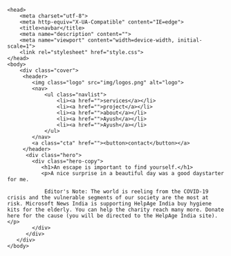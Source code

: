 
<!DOCTYPE html>
    <head>
        <meta charset="utf-8">
        <meta http-equiv="X-UA-Compatible" content="IE=edge">
        <title>navbar</title>
        <meta name="description" content="">
        <meta name="viewport" content="width=device-width, initial-scale=1">
        <link rel="stylesheet" href="style.css">
    </head>
    <body>
        <div class="cover">
         <header>
            <img class="logo" src="img/logos.png" alt="logo">
            <nav>
                <ul class="navlist">
                    <li><a href="">services</a></li>
                    <li><a href="">project</a></li>
                    <li><a href="">about</a></li>
                    <li><a href="">Ayush</a></li>
                    <li><a href="">Ayush</a></li>
                </ul>
            </nav>
            <a class="cta" href=""><button>contact</button></a>
         </header>
          <div class="hero">
            <div class="hero-copy">
               <h1>An escape is important to find yourself.</h1>
               <p>A nice surprise in a beautiful day was a good daystarter for me.

                Editor's Note: The world is reeling from the COVID-19 crisis and the vulnerable segments of our society are the most at risk. Microsoft News India is supporting HelpAge India buy hygiene kits for the elderly. You can help the charity reach many more. Donate here for the cause (you will be directed to the HelpAge India site).</p>
            </div>
          </div>
       </div>
    </body>
</html>
